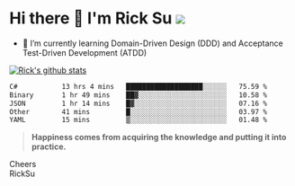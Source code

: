 # Hi there 👋 I'm Rick Su ![](https://komarev.com/ghpvc/?username=ricksu978)
<!--
**ricksu978/ricksu978** is a ✨ _special_ ✨ repository because its `README.md` (this file) appears on your GitHub profile.

Here are some ideas to get you started:

- 🔭 I’m currently working on ...
-->
- 🌱 I’m currently learning Domain-Driven Design (DDD) and Acceptance Test-Driven Development (ATDD)
<!--
- 👯 I’m looking to collaborate on ...
- 🤔 I’m looking for help with ...
- 💬 Ask me about ...
- 📫 How to reach me: ...
- 😄 Pronouns: ...
- ⚡ Fun fact: ...
-->
[![Rick's github stats](https://github-readme-stats.vercel.app/api?username=ricksu978&theme=dark)](https://github.com/ricksu978/ricksu978)

<!--START_SECTION:waka-->

```txt
C#           13 hrs 4 mins   ███████████████████░░░░░░   75.59 %
Binary       1 hr 49 mins    ██▓░░░░░░░░░░░░░░░░░░░░░░   10.58 %
JSON         1 hr 14 mins    █▓░░░░░░░░░░░░░░░░░░░░░░░   07.16 %
Other        41 mins         █░░░░░░░░░░░░░░░░░░░░░░░░   03.97 %
YAML         15 mins         ▒░░░░░░░░░░░░░░░░░░░░░░░░   01.48 %
```

<!--END_SECTION:waka-->

> **Happiness comes from acquiring the knowledge and putting it into practice.**

Cheers  
RickSu 
